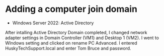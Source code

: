 <h1>Adding a computer join domain</h1>

<ul>
  <li>Windows Server 2022: Active Directory</li>
</ul>

<p>After intalling Active Directory Domain completed, I changed network adapter settings in Domain Controller (VM1) and Desktop 1 (VM2).
I went to WIndows setting and clicked on rename PC Advanced. I entered HuskyTechSupport.local and enter Tom Bruce and password.</p>
